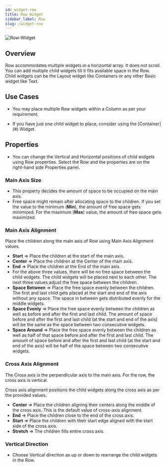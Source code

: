 ```yaml
---
id: widget-row
title: Row Widget
sidebar_label: Row
slug: /widget-row
---
```


![Row-Widget](/img/Widget-Row-1.PNG)

## Overview

Row accommodates multiple widgets in a horizontal array. It does not scroll. You can add multiple child widgets till it fits available space in the Row. Child widgets can be the Layout widget like Containers or any other Basic widget like Text.

## Use Cases

*  You may place multiple Row widgets within a Column as per your requirement.

*  If you have just one child widget to place, consider using the \[Container\](#) Widget.

## Properties

* You can change the Vertical and Horizontal positions of child widgets using Row properties. Select the Row and the properties are on the right-hand side Properties panel.

### Main Axis Size

* This property decides the amount of space to be occupied on the main axis.
* Free space might remain after allocating space to the children. If you set the value to the minimum (**Min**), the amount of free space gets minimized. For the maximum (**Max**) value, the amount of free space gets maximized.

### Main Axis Alignment

Place the children along the main axis of Row using Main Axis Alignment values.

* **Start** => Place the children at the start of the main axis.
* **Center** => Place the children at the Center of the main axis.
* **End** => Place the children at the End of the main axis.
* For the above three values, there will be no free space between the child widgets. The child widgets will be placed next to each other. The next three values adjust the free space between the children.
* **Space Between** => Place the free space evenly between the children. The first and last child gets placed at the start and end of the axis without any space. The space in between gets distributed evenly for the middle widgets.
* **Space Evenly** => Place the free space evenly between the children as well as before and after the first and last child. The amount of space before and after the first and last child (at the start and end of the axis) will be the same as the space between two consecutive widgets.
* **Space Around** => Place the free space evenly between the children as well as half of that space before and after the first and last child. The amount of space before and after the first and last child (at the start and end of the axis) will be half of the space between two consecutive widgets.

###  Cross Axis Alignment

The Cross axis is the perpendicular axis to the main axis. For the row, the cross axis is vertical.

Cross axis alignment positions the child widgets along the cross axis as per the provided values.

* **Center** => Place the children aligning their centers along the middle of the cross axis. This is the default value of cross-axis alignment.
* **End** => Place the children close to the end of the cross axis.
* **Start** => Place the children with their start edge aligned with the start side of the cross axis.
* **Stretch** => The children fills entire cross axis.

###  Vertical Direction

* Choose Vertical direction as up or down to rearrange the child widgets in the Row.
